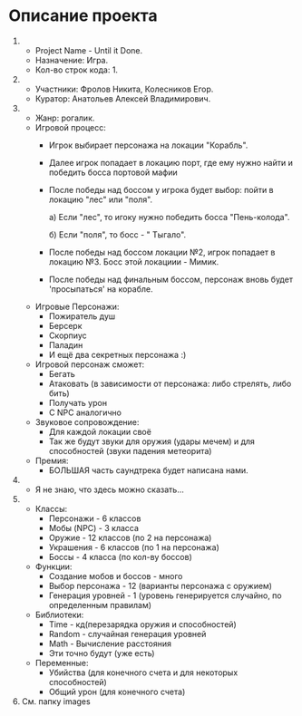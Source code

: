# Описание проекта
1) - Project Name - Until it Done.
   - Назначение: Игра.
   - Кол-во строк кода: 1.
2) - Участники: Фролов Никита, Колесников Егор.
   - Куратор: Анатольев Алексей Владимирович.
3) - Жанр: рогалик.
   - Игровой процесс:
      * Игрок выбирает персонажа на локации "Корабль".
      * Далее игрок попадает в локацию порт, где ему нужно найти и победить босса портовой мафии
      * После победы над боссом у игрока будет выбор: пойти в локацию "лес" или "поля". 
           
          а) Если "лес", то игоку нужно победить босса "Пень-колода".
     
          б) Если "поля", то босс - " Тыгало".
      * После победы над боссом локации №2, игрок попадает в локацию №3. Босс этой локациии - Мимик.
      * После победы над финальным боссом, персонаж вновь будет 'просыпаться' на корабле.
   - Игровые Персонажи:
     * Пожиратель душ
     * Берсерк
     * Скорпиус
     * Паладин
     * И ещё два секретных персонажа :)
   - Игровой персонаж сможет:
     * Бегать
     * Атаковать (в зависимости от персонажа: либо стрелять, либо бить)
     * Получать урон
     * С NPC аналогично
   - Звуковое сопровождение:
     * Для каждой локации своё
     * Так же будут звуки для оружия (удары мечем) и для способностей (звуки падения метеорита)
   - Премия:
     * БОЛЬШАЯ часть саундтрека будет написана нами.
4) - Я не знаю, что здесь можно сказать...
5) - Классы:
     * Персонажи - 6 классов
     * Мобы (NPC) - 3 класса
     * Оружие - 12 классов (по 2 на персонажа)
     * Украшения - 6 классов (по 1 на персонажа)
     * Боссы - 4 класса (по кол-ву боссов)
   - Функции:
     * Создание мобов и боссов - много
     * Выбор персонажа - 12 (варианты персонажа с оружием)
     * Генерация уровней - 1 (уровень генерируется случайно, по определенным правилам)
   - Библиотеки:
     * Time - кд(перезарядка оружия и способностей)
     * Random - случайная генерация уровней
     * Math - Вычисление расстояния
     * Эти точно будут (уже есть)
   - Переменные:
     * Убийства (для конечного счета и для некоторых способностей)
     * Общий урон (для конечного счета)
6) См. папку images